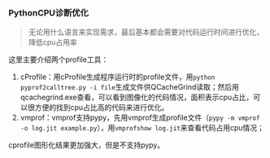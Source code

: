 
### PythonCPU诊断优化

> 无论用什么语言来实现需求，最后基本都会需要对代码运行时间进行优化，降低cpu占用率

这里主要介绍两个profile工具：

1. cProfile：用cProfile生成程序运行时的profile文件，用`python pyprof2calltree.py -i file`生成文件供QCacheGrind读取；然后用qcachegrind.exe查看，可以看到图像化的代码情况，面积表示cpu占比，可以很方便的找到cpu占比高的代码来进行优化。
2. vmprof：vmprof支持pypy，先用vmprof生成profile文件（`pypy -m vmprof -o log.jit example.py`），用`vmprofshow log.jit`来查看代码占用cpu情况；

cprofile图形化结果更加强大，但是不支持pypy。

